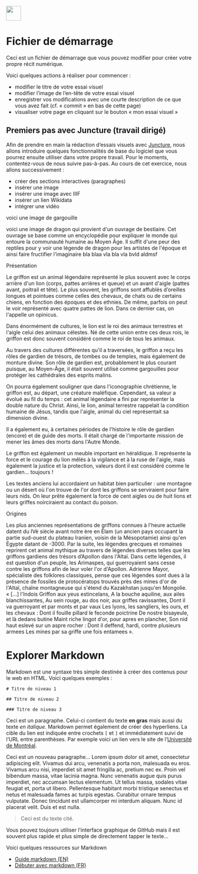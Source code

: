 <a href="https://juncture-digital.org"><img src="https://raw.githubusercontent.com/digitalArtHistory/recits-numeriques/main/images/btn_juncture.svg" style="height:40px"></a>

<param ve-config 
       title="depart" 
       banner="/images/ViennaDioscoridesFolio483vBirds.jpg" 
       layout="vertical">

# Fichier de démarrage

Ceci est un fichier de démarrage que vous pouvez modifier pour créer votre propre récit numérique.

Voici quelques actions à réaliser pour commencer :
- modifier le titre de votre essai visuel
- modifier l’image de l’en-tête de votre essai visuel
- enregistrer vos modifications avec une courte description de ce que vous avez fait (cf. « commit » en bas de cette page)
- visualiser votre page en cliquant sur le bouton « mon essai visuel »



## Premiers pas avec Juncture (travail dirigé)

Afin de prendre en main la rédaction d’essais visuels avec [Juncture](https://juncture-digital.org/), nous allons introduire quelques fonctionnalités de base du logiciel que vous pourrez ensuite utiliser dans votre propre travail. Pour le moments, contentez-vous de nous suivre pas-à-pas. Au cours de cet exercice, nous allons successivement :
- créer des sections interactives (paragraphes)
- insérer une image
- insérer une image avec IIIF
- insérer un lien Wikidata
- intégrer une vidéo

voici une image de gargouille
<param ve-graphic 
  url="https://upload.wikimedia.org/wikipedia/commons/c/c8/Gargouilles_%28RA_549%29_3.jpg" 
  title="Gargouilles" />
  
voici une image de dragon qui provient d'un ouvrage de bestiaire. Cet ouvrage se base comme un encyclopédie pour expliquer le monde qui entoure la communauté humaine au Moyen Âge. Il suffit d'une peur des reptiles pour y voir une légende de dragon pour les artistes de l'époque et ainsi faire fructifier l'imaginaire bla blaa vla bla vla bvld aldmsf
<param ve-graphic 
  url="https://raw.githubusercontent.com/digitalArtHistory/recits-numeriques/main/05/dragon.jpeg" 
  title="dragon" />
  
  
  Présentation

Le griffon est un animal légendaire représenté le plus souvent avec le corps arrière d'un lion (corps, pattes arrières et queue) et un avant d'aigle (pattes avant, poitrail et tête). Le plus souvent, les griffons sont affublés d’oreilles longues et pointues comme celles des chevaux, de chats ou de certains chiens, en fonction des époques et des ethnies. De même, parfois on peut le voir représenté avec quatre pattes de lion. Dans ce dernier cas, on l'appelle un opinicus.

Dans énormément de cultures, le lion est le roi des animaux terrestres et l'aigle celui des animaux célestes. Né de cette union entre ces deux rois, le griffon est donc souvent considéré comme le roi de tous les animaux.

Au travers des cultures différentes qu'il a traversées, le griffon a reçu les rôles de gardien de trésors, de tombes ou de temples, mais également de monture divine.
Son rôle de gardien est, probablement le plus courant puisque, au Moyen-Âge, il était souvent utilisé comme gargouilles pour protéger les cathédrales des esprits malins.

On pourra également souligner que dans l'iconographie chrétienne, le griffon est, au départ, une créature maléfique. Cependant, sa valeur a évolué au fil du temps : cet animal légendaire a fini par représenter la double nature du Christ. Ainsi, le lion, animal terrestre rappelait la condition humaine de Jésus, tandis que l'aigle, animal du ciel représentait sa dimension divine.

Il a également eu, à certaines périodes de l'histoire le rôle de gardien (encore) et de guide des morts. Il était chargé de l'importante mission de mener les âmes des morts dans l'Autre Monde.

Le griffon est également un meuble important en héraldique. Il représente la force et le courage du lion mêlés à la vigilance et à la ruse de l'aigle, mais également la justice et la protection, valeurs dont il est considéré comme le gardien... toujours !

Les textes anciens lui accordaient un habitat bien particulier : une montagne ou un désert où l'on trouve de l'or dont les griffons se serviraient pour faire leurs nids.
On leur prête également la force de cent aigles ou de huit lions et leurs griffes noirciraient au contact du poison.

Origines

Les plus anciennes représentations de griffons connues à l'heure actuelle datent du IVè siècle avant notre ère en Élam (un ancien pays occupant la partie sud-ouest du plateau Iranien, voisin de la Mésopotamie) ainsi qu'en Égypte datant de -3000.
Par la suite, les légendes grecques et romaines reprirent cet animal mythique au travers de légendes diverses telles que les griffons gardiens des trésors d’Apollon dans l'Altaï. Dans cette légendes, il est question d'un peuple, les Arimaspes, qui guerroyaient sans cesse contre les griffons afin de leur voler l'or d'Apollon.
Adrienne Mayor, spécialiste des folklores classiques, pense que ces légendes sont dues à la présence de fossiles de protocératops trouvés près des mines d'or de l'Altaï, chaîne montagneuse qui s'étend du Kazakhstan jusqu'en Mongolie.  
  « […] l'Indois Griffon aux yeus estincelans,
A la bouche aquiline, aux ailes blanchissantes,
Au sein rouge, au dos noir, aux griffes ravissantes,
Dont il va guerroyant et par monts et par vaux
Les lyons, les sangliers, les ours, et les chevaux :
Dont il fouille pillard le feconde poictrine
De nostre bisayeule, et là dedans butine
Maint riche lingot d'or, pour apres en plancher,
Son nid haut eslevé sur un aspre rocher :
Dont il deffend, hardi, contre plusieurs armees
Les mines par sa griffe une fois entamees ».  
<param ve-graphic 
  url="://www.getty.edu/art/exhibitions/bestiary/images/banner_x480.jpg" />
  
  
# Explorer Markdown

Markdown est une syntaxe très simple destinée à créer des contenus pour le web en HTML. Voici quelques exemples :

```
# Titre de niveau 1

## Titre de niveau 2

### Titre de niveau 3
```

Ceci est un paragraphe. Celui-ci contient du texte **en gras** mais aussi du texte *en italique*. Markdown permet également de créer des hyperliens. La cible du lien est indiquée entre crochets `[` et `]` et immédiatement suivi de l’URL entre parenthèses. Par exemple voici un lien vers le site de l’[Université de Montréal](http://www.umontreal.ca).

Ceci est un nouveau paragraphe...  Lorem ipsum dolor sit amet, consectetur adipiscing elit. Vivamus dui arcu, venenatis a porta non, malesuada eu eros. Vivamus arcu nisi, imperdiet sit amet fringilla ac, pretium nec ex. Proin vel bibendum massa, vitae lacinia magna. Nunc venenatis augue quis purus imperdiet, nec accumsan lectus elementum. Ut tellus massa, sodales vitae feugiat et, porta ut libero. Pellentesque habitant morbi tristique senectus et netus et malesuada fames ac turpis egestas. Curabitur ornare tempus vulputate. Donec tincidunt est ullamcorper mi interdum aliquam. Nunc id placerat velit. Duis et est nulla. 

> Ceci est du texte cité.

Vous pouvez toujours utiliser l’interface graphique de GitHub mais il est souvent plus rapide et plus simple de directement tapper le texte...

Voici quelques ressources sur Markdown
- [Guide markdown (EN)](https://docs.github.com/en/get-started/writing-on-github/getting-started-with-writing-and-formatting-on-github/basic-writing-and-formatting-syntax)
- [Débuter avec markdown (FR)](https://programminghistorian.org/fr/lecons/debuter-avec-markdown)

